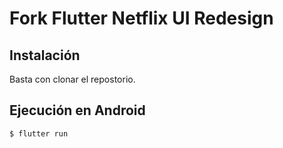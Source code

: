 # Fork Flutter Netflix UI Redesign

## Instalación
Basta con clonar el repostorio.

## Ejecución en Android
```bash
$ flutter run
```
